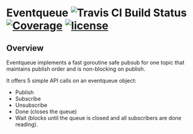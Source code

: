 # Eventqueue  ![Travis CI Build Status](https://api.travis-ci.org/mngharbi/eventqueue.svg?branch=master) [![Coverage](https://codecov.io/gh/mngharbi/eventqueue/branch/master/graph/badge.svg)](https://codecov.io/gh/mngharbi/eventqueue) [![license](http://img.shields.io/badge/license-MIT-red.svg?style=flat)](https://raw.githubusercontent.com/mngharbi/eventqueue/master/LICENSE)

## Overview

Eventqueue implements a fast goroutine safe pubsub for one topic that maintains publish order and is non-blocking on publish.

It offers 5 simple API calls on an eventqueue object:
- Publish
- Subscribe
- Unsubscribe
- Done (closes the queue)
- Wait (blocks until the queue is closed and all subscribers are done reading).